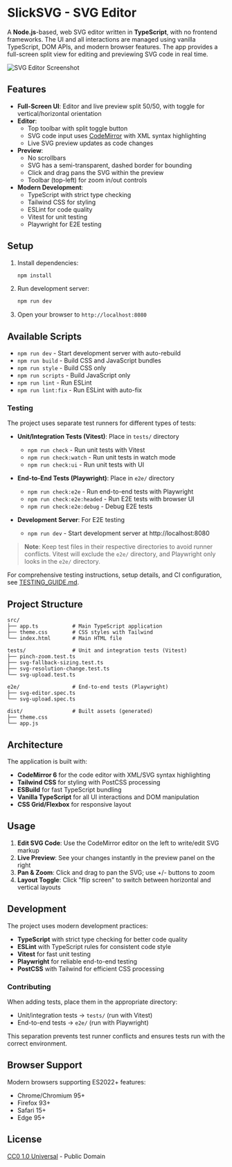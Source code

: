 # SlickSVG - SVG Editor

A **Node.js**-based, web SVG editor written in **TypeScript**, with no frontend frameworks. The UI and all interactions are managed using vanilla TypeScript, DOM APIs, and modern browser features. The app provides a full-screen split view for editing and previewing SVG code in real time.

![SVG Editor Screenshot](https://github.com/user-attachments/assets/d289cba7-9ac6-4040-9ce6-d41448905093)

## Features

- **Full-Screen UI**: Editor and live preview split 50/50, with toggle for vertical/horizontal orientation
- **Editor**: 
  - Top toolbar with split toggle button
  - SVG code input uses [CodeMirror](https://codemirror.net/) with XML syntax highlighting
  - Live SVG preview updates as code changes
- **Preview**:
  - No scrollbars
  - SVG has a semi-transparent, dashed border for bounding
  - Click and drag pans the SVG within the preview
  - Toolbar (top-left) for zoom in/out controls
- **Modern Development**:
  - TypeScript with strict type checking
  - Tailwind CSS for styling
  - ESLint for code quality
  - Vitest for unit testing
  - Playwright for E2E testing

## Setup

1. Install dependencies:

    ```sh
    npm install
    ```

2. Run development server:

    ```sh
    npm run dev
    ```

3. Open your browser to `http://localhost:8080`

## Available Scripts

- `npm run dev` - Start development server with auto-rebuild
- `npm run build` - Build CSS and JavaScript bundles
- `npm run style` - Build CSS only
- `npm run scripts` - Build JavaScript only
- `npm run lint` - Run ESLint
- `npm run lint:fix` - Run ESLint with auto-fix

### Testing

The project uses separate test runners for different types of tests:

- **Unit/Integration Tests (Vitest)**: Place in `tests/` directory
  - `npm run check` - Run unit tests with Vitest
  - `npm run check:watch` - Run unit tests in watch mode
  - `npm run check:ui` - Run unit tests with UI

- **End-to-End Tests (Playwright)**: Place in `e2e/` directory  
  - `npm run check:e2e` - Run end-to-end tests with Playwright
  - `npm run check:e2e:headed` - Run E2E tests with browser UI
  - `npm run check:e2e:debug` - Debug E2E tests

- **Development Server**: For E2E testing
  - `npm run dev` - Start development server at http://localhost:8080

> **Note**: Keep test files in their respective directories to avoid runner conflicts. Vitest will exclude the `e2e/` directory, and Playwright only looks in the `e2e/` directory.

For comprehensive testing instructions, setup details, and CI configuration, see [TESTING_GUIDE.md](./TESTING_GUIDE.md).

## Project Structure

```
src/
├── app.ts           # Main TypeScript application
├── theme.css        # CSS styles with Tailwind
└── index.html       # Main HTML file

tests/               # Unit and integration tests (Vitest)
├── pinch-zoom.test.ts
├── svg-fallback-sizing.test.ts
├── svg-resolution-change.test.ts
└── svg-upload.test.ts

e2e/                 # End-to-end tests (Playwright)
├── svg-editor.spec.ts
└── svg-upload.spec.ts

dist/                # Built assets (generated)
├── theme.css
└── app.js
```

## Architecture

The application is built with:

- **CodeMirror 6** for the code editor with XML/SVG syntax highlighting
- **Tailwind CSS** for styling with PostCSS processing
- **ESBuild** for fast TypeScript bundling
- **Vanilla TypeScript** for all UI interactions and DOM manipulation
- **CSS Grid/Flexbox** for responsive layout

## Usage

1. **Edit SVG Code**: Use the CodeMirror editor on the left to write/edit SVG markup
2. **Live Preview**: See your changes instantly in the preview panel on the right
3. **Pan & Zoom**: Click and drag to pan the SVG; use +/- buttons to zoom
4. **Layout Toggle**: Click "flip screen" to switch between horizontal and vertical layouts

## Development

The project uses modern development practices:

- **TypeScript** with strict type checking for better code quality
- **ESLint** with TypeScript rules for consistent code style
- **Vitest** for fast unit testing
- **Playwright** for reliable end-to-end testing
- **PostCSS** with Tailwind for efficient CSS processing

### Contributing

When adding tests, place them in the appropriate directory:
- Unit/integration tests → `tests/` (run with Vitest)
- End-to-end tests → `e2e/` (run with Playwright)

This separation prevents test runner conflicts and ensures tests run with the correct environment.

## Browser Support

Modern browsers supporting ES2022+ features:
- Chrome/Chromium 95+
- Firefox 93+
- Safari 15+
- Edge 95+

## License

[CC0 1.0 Universal](LICENSE) - Public Domain